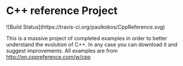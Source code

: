 <h1>C++ reference Project</h1> ![Build Status](https://travis-ci.org/paulkokos/CppReference.svg)


This is a massive project of completed examples in order to better understand the evolution of C++. In any case you can download it and suggest improvements. All examples are from  http://en.cppreference.com/w/cpp


  
